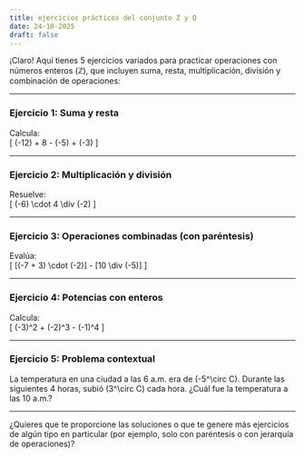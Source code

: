 ```yaml
---
title: ejercicios prácticos del conjunto Z y Q
date: 24-10-2025
draft: false
---
```


¡Claro! Aquí tienes 5 ejercicios variados para practicar operaciones con números enteros (**ℤ**), que incluyen suma, resta, multiplicación, división y combinación de operaciones:

---

### **Ejercicio 1: Suma y resta**
Calcula:  
\[
(-12) + 8 - (-5) + (-3)
\]

---

### **Ejercicio 2: Multiplicación y división**
Resuelve:  
\[
(-6) \cdot 4 \div (-2)
\]

---

### **Ejercicio 3: Operaciones combinadas (con paréntesis)**
Evalúa:  
\[
[(-7 + 3) \cdot (-2)] - [10 \div (-5)]
\]

---

### **Ejercicio 4: Potencias con enteros**
Calcula:  
\[
(-3)^2 + (-2)^3 - (-1)^4
\]

---

### **Ejercicio 5: Problema contextual**
La temperatura en una ciudad a las 6 a.m. era de \(-5^\circ C\). Durante las siguientes 4 horas, subió \(3^\circ C\) cada hora. ¿Cuál fue la temperatura a las 10 a.m.?

---

¿Quieres que te proporcione las soluciones o que te genere más ejercicios de algún tipo en particular (por ejemplo, solo con paréntesis o con jerarquía de operaciones)?